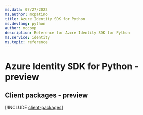 ```yaml
---
ms.data: 07/27/2022
ms.author: mcpatino
title: Azure Identity SDK for Python
ms.devlang: python
author: mccoyp
description: Reference for Azure Identity SDK for Python
ms.service: identity
ms.topic: reference
---
```

# Azure Identity SDK for Python - preview

## Client packages - preview
[!INCLUDE [client-packages](identity-client-index.md)]